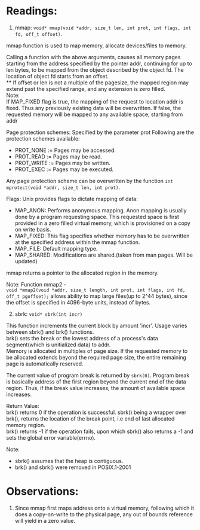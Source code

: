 # Readings:
1. mmap:
`void* mmap(void *addr, size_t len, int prot, int flags, int fd, off_t offset)`.<br/>

mmap function is used to map memory, allocate devices/files to memory.<br/>

Calling a function with the above arguments, causes all memory pages starting from the address specified by the pointer addr, continuing for up to len bytes, to be mapped from the object described by the object fd. The location of object fd starts from an offset.<br/>
** If offset or len is not a multiple of the pagesize, the mapped region may extend past the specified range, and any extension is zero filled. <br/>
Note:<br/>
If MAP_FIXED flag is true, the mapping of the request to location addr is fixed. Thus any previously existing data will be overwritten. If false, the requested memory will be mapped to any available space, starting from addr

Page protection schemes: Specified by the parameter prot
Following are the protection schemes available:<br/>
* PROT_NONE := Pages may be accessed.<br/>
* PROT_READ := Pages may be read.<br/>
* PROT_WRITE := Pages may be written.<br/>
* PROT_EXEC := Pages may be executed.<br/>

Any page protection scheme can be overwritten by the function `int mprotect(void *addr, size_t len, int prot)`.<br/>

Flags:
Unix provides flags to dictate mapping of data:<br/>
* MAP_ANON: Performs anonymous mapping. Anon mapping is usually done by a program requesting space. This requested space is first provided in a zero filled virtual memory, which is provisioned on a copy on write basis.<br/>
* MAP_FIXED: This flag specifies whether memory has to be overwritten at the specified address within the mmap function.<br/>
* MAP_FILE: Default mapping type.<br/>
* MAP_SHARED: Modifications are shared.(taken from man pages. Will be updated)<br/>

mmap returns a pointer to the allocated region in the memory.<br/>

Note:
Function mmap2 - <br/> `void *mmap2(void *addr, size_t length, int prot, int flags, int fd, off_t pgoffset);`
 allows ability to map large files(up to 2^44 bytes), since the offset is specified in 4096-byte units, instead of bytes.<br/>

2. sbrk:
`void* sbrk(int incr)` <br/>

This function increments the current block by amount 'incr'. Usage varies between sbrk() and brk() functions.<br/> brk() sets the break or the lowest address of a process's data segment(which is unitialized data) to addr.<br/>
Memory is allocated in multiples of page size. If the requested memory to be allocated extends beyond the required page size, the entire remaining page is automatically reserved.<br/>

The current value of program break is returned by `sbrk(0)`. Program break is basically address of the first region beyond the current end of the data region. Thus, if the break value increases, the amount of available space increases. <br/>

Return Value: <br/>
brk() returns 0 if the operation is successful. sbrk() being a wrapper over brk(), returns the location of the break point, i.e end of last allocated memory region.<br/>
brk() returns -1 if the operation fails, upon which sbrk() also returns a -1 and sets the global error variable(errno).

Note:
* sbrk() assumes that the heap is contiguous.
* brk() and sbrk() were removed in POSIX.1-2001

# Observations:
1. Since mmap first maps address onto a virtual memory, following which it does a copy-on-write to the physical page, any out of bounds reference will yield in a zero value.
